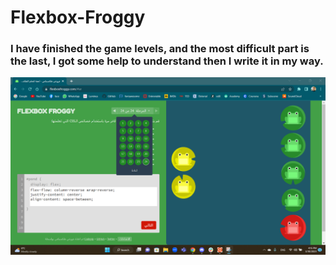 # Flexbox-Froggy
### I have finished the game levels, and the most difficult part is the last, I got some help to understand then I write it in my way.

![this is the screenshot](flexbox%20froggy.png)
